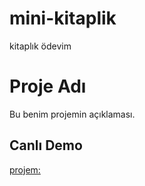 # mini-kitaplik
kitaplık ödevim
# Proje Adı

Bu benim projemin açıklaması.

## Canlı Demo

[projem: ](https://mini-kitaplik-4mae.vercel.app/)

